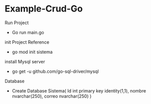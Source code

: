 # Example-Crud-Go
Run Project
- Go run main.go

init Project Reference
- go mod init sistema

install Mysql server
- go get -u github.com/go-sql-driver/mysql

Database 

- Create Database Sistema(
  Id int primary key identity(1,1),
  nombre nvarchar(250),
  correo nvarchar(250)
)
